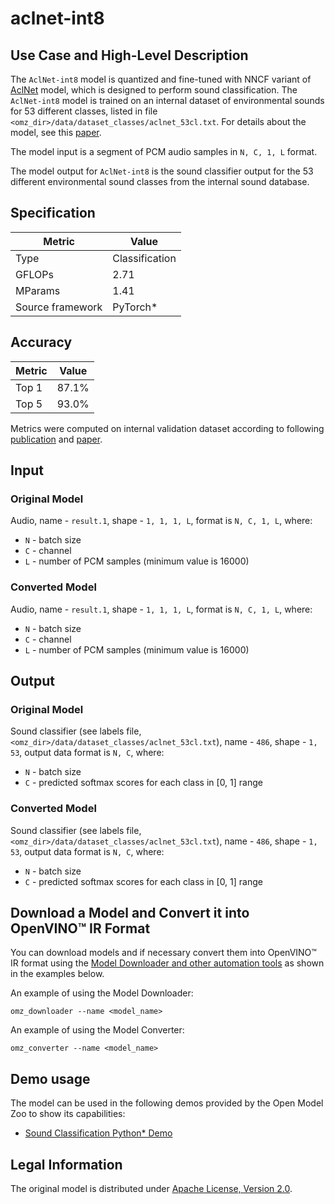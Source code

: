 # aclnet-int8

## Use Case and High-Level Description

The `AclNet-int8` model is quantized and fine-tuned with NNCF variant of [AclNet](../aclnet/README.md) model, which is designed to perform sound classification.
The `AclNet-int8` model is trained on an internal dataset of environmental sounds for 53 different classes, listed in file `<omz_dir>/data/dataset_classes/aclnet_53cl.txt`.
For details about the model, see this [paper](https://arxiv.org/abs/1811.06669).

The model input is a segment of PCM audio samples in `N, C, 1, L` format.

The model output for `AclNet-int8` is the sound classifier output for the 53 different environmental sound classes from the internal sound database.

## Specification

| Metric            | Value         |
|-------------------|---------------|
| Type              | Classification|
| GFLOPs            | 2.71          |
| MParams           | 1.41          |
| Source framework  | PyTorch\*     |

## Accuracy

| Metric | Value |
| ------ | ----- |
| Top 1  | 87.1% |
| Top 5  | 93.0% |

Metrics were computed on internal validation dataset according to following [publication](http://dcase.community/documents/workshop2019/proceedings/DCASE2019Workshop_Huang_52.pdf) and [paper](https://arxiv.org/abs/1811.06669).

## Input

### Original Model

Audio, name - `result.1`, shape - `1, 1, 1, L`, format is `N, C, 1, L`, where:

- `N` - batch size
- `C` - channel
- `L` - number of PCM samples (minimum value is 16000)

### Converted Model

Audio, name - `result.1`, shape - `1, 1, 1, L`, format is `N, C, 1, L`, where:

- `N` - batch size
- `C` - channel
- `L` - number of PCM samples (minimum value is 16000)

## Output

### Original Model

Sound classifier (see labels file, `<omz_dir>/data/dataset_classes/aclnet_53cl.txt`), name - `486`, shape - `1, 53`, output data format is `N, C`, where:

- `N` - batch size
- `C` - predicted softmax scores for each class in [0, 1] range

### Converted Model

Sound classifier (see labels file, `<omz_dir>/data/dataset_classes/aclnet_53cl.txt`), name - `486`, shape - `1, 53`, output data format is `N, C`, where:

- `N` - batch size
- `C` - predicted softmax scores for each class in [0, 1] range

## Download a Model and Convert it into OpenVINO™ IR Format

You can download models and if necessary convert them into OpenVINO™ IR format using the [Model Downloader and other automation tools](../../../tools/model_tools/README.md) as shown in the examples below.

An example of using the Model Downloader:
```
omz_downloader --name <model_name>
```

An example of using the Model Converter:
```
omz_converter --name <model_name>
```

## Demo usage

The model can be used in the following demos provided by the Open Model Zoo to show its capabilities:

* [Sound Classification Python\* Demo](../../../demos/sound_classification_demo/python/README.md)

## Legal Information

The original model is distributed under [Apache License, Version 2.0](https://www.apache.org/licenses/LICENSE-2.0.html).
